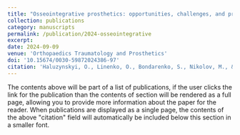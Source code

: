 ```yaml
---
title: "Osseointegrative prosthetics: opportunities, challenges, and prospects for its application in the rehabilitation of patients with amputated limbs (literature review)."
collection: publications
category: manuscripts
permalink: /publication/2024-osseointegrative
excerpt: 
date: 2024-09-09
venue: 'Orthopaedics Traumatology and Prosthetics'
doi: '10.15674/0030-59872024386-97'
citation: 'Haluzynskyi, O., Linenko, O., Bondarenko, S., Nikolov, M., & Maltseva, V. (2024). &quot;Osseointegrative prosthetics: opportunities, challenges, and prospects for its application in the rehabilitation of patients with amputated limbs (literature review)s.&quot; <i>Orthopaedics Traumatology and Prosthetics</i>. (3).'
---
```


The contents above will be part of a list of publications, if the user clicks the link for the publication than the contents of section will be rendered as a full page, allowing you to provide more information about the paper for the reader. When publications are displayed as a single page, the contents of the above "citation" field will automatically be included below this section in a smaller font.
